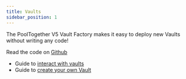 ```yaml
---
title: Vaults
sidebar_position: 1
---
```


The PoolTogether V5 Vault Factory makes it easy to deploy new Vaults without writing any code!

Read the code on [Github](https://github.com/GenerationSoftware/pt-v5-vault)

- Guide to [interact with vaults](/docs/guides/Interacting.md)
- Guide to [create your own Vault](/docs/guides/CreatingVaults.md)